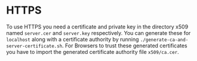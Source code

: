 # HTTPS
To use HTTPS you need a certificate and private key in the directory x509 named `server.cer` and `server.key` respectively.
You can generate these for `localhost` along with a certificate authority by running `./generate-ca-and-server-certificate.sh`.
For Browsers to trust these generated certificates you have to import the generated certificate authority file `x509/ca.cer`.
